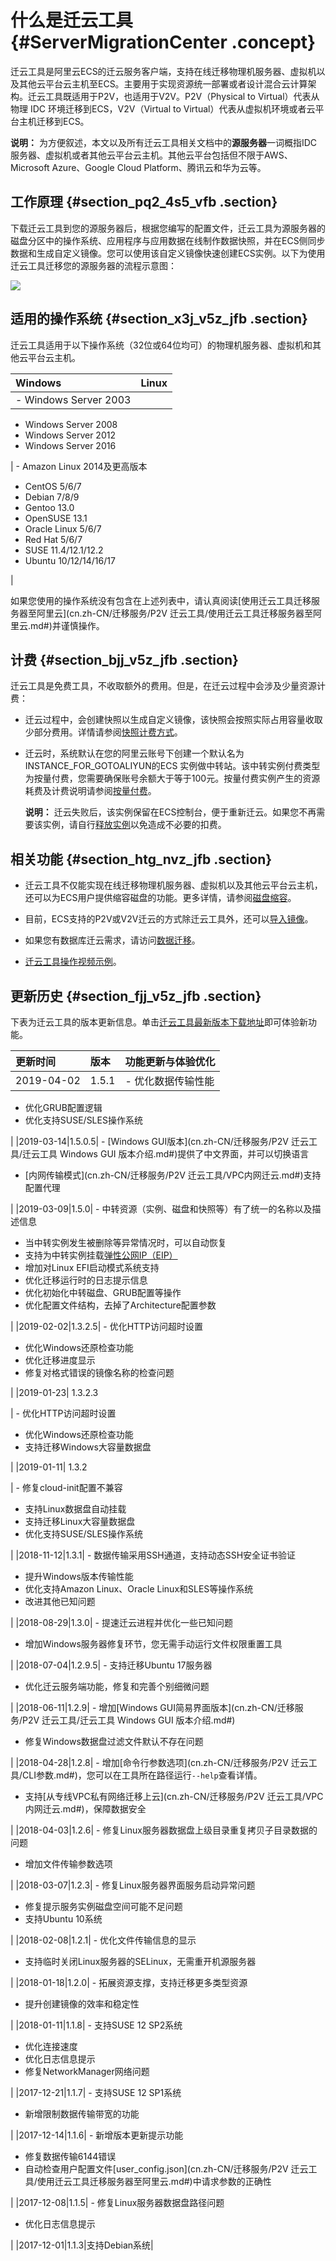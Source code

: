 # 什么是迁云工具 {#ServerMigrationCenter .concept}

迁云工具是阿里云ECS的迁云服务客户端，支持在线迁移物理机服务器、虚拟机以及其他云平台云主机至ECS。主要用于实现资源统一部署或者设计混合云计算架构。迁云工具既适用于P2V，也适用于V2V。P2V（Physical to Virtual）代表从物理 IDC 环境迁移到ECS，V2V（Virtual to Virtual）代表从虚拟机环境或者云平台主机迁移到ECS。

**说明：** 为方便叙述，本文以及所有迁云工具相关文档中的**源服务器**一词概指IDC服务器、虚拟机或者其他云平台云主机。其他云平台包括但不限于AWS、Microsoft Azure、Google Cloud Platform、腾讯云和华为云等。

## 工作原理 {#section_pq2_4s5_vfb .section}

下载迁云工具到您的源服务器后，根据您编写的配置文件，迁云工具为源服务器的磁盘分区中的操作系统、应用程序与应用数据在线制作数据快照，并在ECS侧同步数据和生成自定义镜像。您可以使用该自定义镜像快速创建ECS实例。以下为使用迁云工具迁移您的源服务器的流程示意图：

![](http://static-aliyun-doc.oss-cn-hangzhou.aliyuncs.com/assets/img/9832/155589820838238_zh-CN.png)

## 适用的操作系统 {#section_x3j_v5z_jfb .section}

迁云工具适用于以下操作系统（32位或64位均可）的物理机服务器、虚拟机和其他云平台云主机。

|Windows|Linux|
|:------|:----|
| -   Windows Server 2003
-   Windows Server 2008
-   Windows Server 2012
-   Windows Server 2016

 | -   Amazon Linux 2014及更高版本
-   CentOS 5/6/7
-   Debian 7/8/9
-   Gentoo 13.0
-   OpenSUSE 13.1
-   Oracle Linux 5/6/7
-   Red Hat 5/6/7
-   SUSE 11.4/12.1/12.2
-   Ubuntu 10/12/14/16/17

 |

如果您使用的操作系统没有包含在上述列表中，请认真阅读[使用迁云工具迁移服务器至阿里云](cn.zh-CN/迁移服务/P2V 迁云工具/使用迁云工具迁移服务器至阿里云.md#)并谨慎操作。

## 计费 {#section_bjj_v5z_jfb .section}

迁云工具是免费工具，不收取额外的费用。但是，在迁云过程中会涉及少量资源计费：

-   迁云过程中，会创建快照以生成自定义镜像，该快照会按照实际占用容量收取少部分费用。详情请参阅[快照计费方式](../../../../cn.zh-CN/产品定价/快照计费方式.md#)。

-   迁云时，系统默认在您的阿里云账号下创建一个默认名为INSTANCE\_FOR\_GOTOALIYUN的ECS 实例做中转站。该中转实例付费类型为按量付费，您需要确保账号余额大于等于100元。按量付费实例产生的资源耗费及计费说明请参阅[按量付费](../../../../cn.zh-CN/产品定价/按量付费.md#)。

    **说明：** 迁云失败后，该实例保留在ECS控制台，便于重新迁云。如果您不再需要该实例，请自行[释放实例](../../../../cn.zh-CN/实例/管理实例/释放实例.md#)以免造成不必要的扣费。


## 相关功能 {#section_htg_nvz_jfb .section}

-   迁云工具不仅能实现在线迁移物理机服务器、虚拟机以及其他云平台云主机，还可以为ECS用户提供缩容磁盘的功能。更多详情，请参阅[磁盘缩容](cn.zh-CN/最佳实践/磁盘缩容.md#)。

-   目前，ECS支持的P2V或V2V迁云的方式除迁云工具外，还可以[导入镜像](../../../../cn.zh-CN/镜像/自定义镜像/导入镜像/导入镜像必读.md#)。

-   如果您有数据库迁云需求，请访问[数据迁移](https://help.aliyun.com/document_detail/26594.html)。

-   [迁云工具操作视频示例](https://help.aliyun.com/video_detail/67824.html)。

## 更新历史 {#section_fjj_v5z_jfb .section}

下表为迁云工具的版本更新信息。单击[迁云工具最新版本下载地址](http://p2v-tools.oss-cn-hangzhou.aliyuncs.com/Alibaba_Cloud_Migration_Tool.zip)即可体验新功能。

|更新时间|版本|功能更新与体验优化|
|:---|:-|:--------|
|2019-04-02|1.5.1| -   优化数据传输性能
-   优化GRUB配置逻辑
-   优化支持SUSE/SLES操作系统

 |
|2019-03-14|1.5.0.5| -   [Windows GUI版本](cn.zh-CN/迁移服务/P2V 迁云工具/迁云工具 Windows GUI 版本介绍.md#)提供了中文界面，并可以切换语言
-   [内网传输模式](cn.zh-CN/迁移服务/P2V 迁云工具/VPC内网迁云.md#)支持配置代理

 |
|2019-03-09|1.5.0| -   中转资源（实例、磁盘和快照等）有了统一的名称以及描述信息
-   当中转实例发生被删除等异常情况时，可以自动恢复
-   支持为中转实例挂载[弹性公网IP（EIP）](../../../../cn.zh-CN/产品简介/什么是弹性公网IP？.md#)
-   增加对Linux EFI启动模式系统支持
-   优化迁移运行时的日志提示信息
-   优化初始化中转磁盘、GRUB配置等操作
-   优化配置文件结构，去掉了Architecture配置参数

 |
|2019-02-02|1.3.2.5| -   优化HTTP访问超时设置
-   优化Windows还原检查功能
-   优化迁移进度显示
-   修复对格式错误的镜像名称的检查问题

 |
|2019-01-23| 1.3.2.3

 | -   优化HTTP访问超时设置
-   优化Windows还原检查功能
-   支持迁移Windows大容量数据盘

 |
|2019-01-11| 1.3.2

 | -   修复cloud-init配置不兼容
-   支持Linux数据盘自动挂载
-   支持迁移Linux大容量数据盘
-   优化支持SUSE/SLES操作系统

 |
|2018-11-12|1.3.1| -   数据传输采用SSH通道，支持动态SSH安全证书验证
-   提升Windows版本传输性能
-   优化支持Amazon Linux、Oracle Linux和SLES等操作系统
-   改进其他已知问题

 |
|2018-08-29|1.3.0| -   提速迁云进程并优化一些已知问题
-   增加Windows服务器修复环节，您无需手动运行文件权限重置工具

 |
|2018-07-04|1.2.9.5| -   支持迁移Ubuntu 17服务器
-   优化迁云服务端功能，修复和完善个别细微问题

 |
|2018-06-11|1.2.9| -   增加[Windows GUI简易界面版本](cn.zh-CN/迁移服务/P2V 迁云工具/迁云工具 Windows GUI 版本介绍.md#)
-   修复Windows数据盘过滤文件默认不存在问题

 |
|2018-04-28|1.2.8| -   增加[命令行参数选项](cn.zh-CN/迁移服务/P2V 迁云工具/CLI参数.md#)，您可以在工具所在路径运行`--help`查看详情。
-   支持[从专线VPC私有网络迁移上云](cn.zh-CN/迁移服务/P2V 迁云工具/VPC内网迁云.md#)，保障数据安全

 |
|2018-04-03|1.2.6| -   修复Linux服务器数据盘上级目录重复拷贝子目录数据的问题
-   增加文件传输参数选项

 |
|2018-03-07|1.2.3| -   修复Linux服务器界面服务启动异常问题
-   修复提示服务实例磁盘空间可能不足问题
-   支持Ubuntu 10系统

 |
|2018-02-08|1.2.1| -   优化文件传输信息的显示
-   支持临时关闭Linux服务器的SELinux，无需重开机源服务器

 |
|2018-01-18|1.2.0| -   拓展资源支撑，支持迁移更多类型资源
-   提升创建镜像的效率和稳定性

 |
|2018-01-11|1.1.8| -   支持SUSE 12 SP2系统
-   优化连接速度
-   优化日志信息提示
-   修复NetworkManager网络问题

 |
|2017-12-21|1.1.7| -   支持SUSE 12 SP1系统
-   新增限制数据传输带宽的功能

 |
|2017-12-14|1.1.6| -   新增版本更新提示功能
-   修复数据传输6144错误
-   自动检查用户配置文件[user\_config.json](cn.zh-CN/迁移服务/P2V 迁云工具/使用迁云工具迁移服务器至阿里云.md#)中请求参数的正确性

 |
|2017-12-08|1.1.5| -   修复Linux服务器数据盘路径问题
-   优化日志信息提示

 |
|2017-12-01|1.1.3|支持Debian系统|

